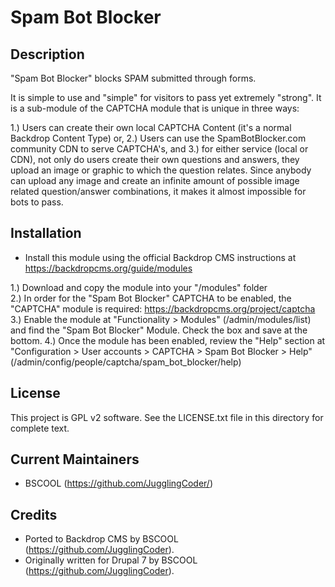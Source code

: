 Spam Bot Blocker
=======================

Description
------------

"Spam Bot Blocker" blocks SPAM submitted through forms.

It is simple to use and "simple" for visitors to pass yet
extremely "strong". It is a sub-module of the CAPTCHA module
that is unique in three ways:

1.) Users can create their own local CAPTCHA Content
    (it's a normal Backdrop Content Type) or,
2.) Users can use the SpamBotBlocker.com community CDN to
    serve CAPTCHA's, and
3.) for either service (local or CDN), not only do users create
    their own questions and answers, they upload an image or graphic
    to which the question relates. Since anybody can upload any image
    and create an infinite amount of possible image related question/answer
    combinations, it makes it almost impossible for bots to pass.

Installation
------------

- Install this module using the official Backdrop CMS instructions at
  https://backdropcms.org/guide/modules

1.) Download and copy the module into your "/modules" folder<br />
2.) In order for the "Spam Bot Blocker" CAPTCHA to be enabled, the "CAPTCHA"
     module is required: https://backdropcms.org/project/captcha
3.) Enable the module at "Functionality > Modules" (/admin/modules/list)
    and find the "Spam Bot Blocker" Module. Check the box and save at the bottom.
4.) Once the module has been enabled, review the "Help" section at
    "Configuration > User accounts > CAPTCHA > Spam Bot Blocker > Help"
		(/admin/config/people/captcha/spam_bot_blocker/help)


License
-------

This project is GPL v2 software. See the LICENSE.txt file in this directory for
complete text.

Current Maintainers
-------------------

- BSCOOL (https://github.com/JugglingCoder/)

Credits
-------

- Ported to Backdrop CMS by BSCOOL (https://github.com/JugglingCoder).
- Originally written for Drupal 7 by BSCOOL (https://github.com/JugglingCoder).
